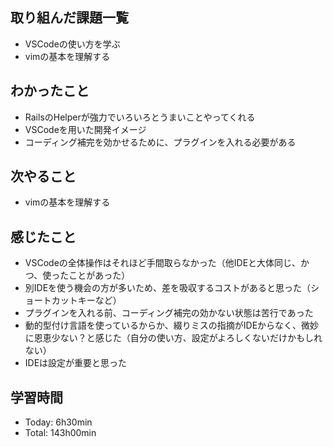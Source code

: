## 取り組んだ課題一覧
- VSCodeの使い方を学ぶ
- vimの基本を理解する

## わかったこと
- RailsのHelperが強力でいろいろとうまいことやってくれる
- VSCodeを用いた開発イメージ
- コーディング補完を効かせるために、プラグインを入れる必要がある

## 次やること
- vimの基本を理解する

## 感じたこと
- VSCodeの全体操作はそれほど手間取らなかった（他IDEと大体同じ、かつ、使ったことがあった）
- 別IDEを使う機会の方が多いため、差を吸収するコストがあると思った（ショートカットキーなど）
- プラグインを入れる前、コーディング補完の効かない状態は苦行であった
- 動的型付け言語を使っているからか、綴りミスの指摘がIDEからなく、微妙に恩恵少ない？と感じた（自分の使い方、設定がよろしくないだけかもしれない）
- IDEは設定が重要と思った

## 学習時間
- Today: 6h30min
- Total: 143h00min
